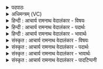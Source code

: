 <details><summary>पदपाठः</summary>

श्र꣢त्। ते꣣। दधामि। प्रथमा꣡य꣢। म꣣न्य꣡वे꣢। अ꣡ह꣢꣯न्। यत्। द꣡स्यु꣢꣯म्। न꣡र्य꣢꣯म्। वि꣣वेः꣢। अ꣣पः꣢। उ꣣भे꣡इति꣢। यत्। त्वा꣣। रो꣡द꣢꣯सी꣣इ꣡ति꣢। धा꣡व꣢꣯ताम्। अ꣡नु꣢꣯। भ्य꣡सा꣢꣯ते꣣। शु꣡ष्मा꣢꣯त्। पृ꣣थिवी꣢। चि꣣त्। अद्रिवः। अ। द्रिवः। ३७१।
</details>

<details><summary>अधिमन्त्रम् (VC)</summary>

- इन्द्रः
- सुवेदाः शैलूषिः
- जगती
- निषादः
- ऐन्द्रं काण्डम्
</details>

<details><summary>हिन्दी : आचार्य रामनाथ वेदालंकार - विषयः</summary>

अगले मन्त्र में इन्द्र नाम से जगदीश्वर की महिमा का गान किया गया है।
</details>

<details><summary>हिन्दी : आचार्य रामनाथ वेदालंकार - पदार्थः</summary>

पदार्थान्वयभाषाः -  हे इन्द्र जगदीश्वर ! मैं (ते) तेरे (प्रथमाय) सर्वोत्कृष्ट (मन्यवे) तेज के प्रति (श्रत् दधामि) श्रद्धा करता हूँ, (यत्) क्योंकि, तू (दस्युम्) यज्ञादि कर्मों के विध्वंसक दुर्भिक्ष को अथवा रात्रि के अन्धकार को (अहन्) नष्ट करता है, (नर्यम्) मनुष्यों के हितकर रूप में (अपः) मेघ-जलों को (विवेः) भूमि पर बरसाता है, और (यत्) क्योंकि (उभे रोदसी) द्युलोक और पृथिवी-लोक दोनों (त्वा) तेरे (अनु धावताम्) पीछे-पीछे दौड़ते हैं। हे (अद्रिवः) प्रतापरूपवज्रवाले ! तेरे (शुष्मात्) बल से (पृथिवी चित्) अन्तरिक्ष भी (भ्यसाते) भय से काँपता है ॥२॥
</details>

<details><summary>हिन्दी : आचार्य रामनाथ वेदालंकार - भावार्थः</summary>

भावार्थभाषाः -  सूर्य के प्रकाश से रात्रि के अन्धकार का निवारण होना, बादल से वर्षा होना, द्यावापृथिवी के मध्य में विद्यमान लोक-लोकान्तरों का नियन्त्रण होना, सूर्य और भूमि का परस्पर सामञ्जस्य होना इत्यादि जो कुछ भी व्यवस्था जगत् में दिखायी देती है, उसका करनेवाला जगदीश्वर ही है। इस लिए हमें उसके प्रताप पर श्रद्धा करनी चाहिए ॥२॥
</details>

<details><summary>संस्कृत : आचार्य रामनाथ वेदालंकार - विषयः</summary>

अथेन्द्रनाम्ना जगदीश्वरस्य महिमानं गायति।
</details>

<details><summary>संस्कृत : आचार्य रामनाथ वेदालंकार - पदार्थः</summary>

पदार्थान्वयभाषाः -  हे इन्द्र जगदीश्वर ! अहम् (ते) तव (प्रथमाय) सर्वोत्कृष्टाय (मन्यवे) तेजसे (श्रत् दधामि) श्रद्धां करोमि, (यत्) यस्मात्, त्वम् (दस्युम्) यज्ञादिकर्मणामुपक्षपयितृ अवर्षणम् यद्वा रात्रेरन्धकारम्। दस्युः, दस्यतेः क्षयार्थात्। उपदस्यन्त्यस्मिन् रसाः, उपदासयति कर्माणि। निरु० ७।२२। (अहन्) हंसि, (नर्यम्२) नरहितकरं यथा स्यात् तथा (अपः) मेघजलानि (विवेः३) भूतलं प्रति गमयसि। वी गत्यादिषु, अत्र ण्यर्थगर्भः, ततो लङि ‘बहुलं छन्दसि। अ० २।४।७६’ इति शपः श्लौ, द्वित्वे, अडभावे रूपम्। (यत्) यस्मात् च (उभे रोदसी) द्वे अपि द्यावापृथिव्यौ (त्वा) त्वाम्, त्वच्छासनमित्यर्थः (अनु धावताम्) अनुधावतः। गत्यर्थाद् धावतेर्लडर्थे लङि प्रथमपुरुषस्य द्विवचने रूपम्, ‘बहुलं छन्दस्यमाङ्योगेऽपि। अ० ६।४।७५’ इत्यडागमाभावः। हे (अद्रिवः) प्रतापरूपवज्रवन् ! तव (शुष्मात्) बलात्। शुष्ममिति बलनाम। निघं० २।९। (पृथिवी चित्) अन्तरिक्षमपि। पृथिवी इत्यन्तरिक्षनामसु पठितम्। निघं० १।३। भूमेरुल्लेखः पूर्वं ‘रोदसी’ इति पदे कृत एवेत्यत्र पृथिवीपदेन अन्तरिक्षं वाच्यं भवति। (भ्यसाते४) भयाद् वेपेते। भ्यसते रेजते इति भयवेपनयोः निरु० ३।२१। लेटि ‘लेटोऽडाटौ। अ० ३।४।९४’ इत्याडागमः। मन्त्रान्तरं चात्र ‘यस्य॒ शुष्मा॒द् रोद॑सी॒ अभ्य॑सेताम्’ ऋ० २।१२।१ इति। तथा चोपनिषद्वर्णः—भयादस्याग्निस्तपति भयात्तपति सूर्यः। भयादिन्द्रश्च वायुश्च मृत्युर्धावति पञ्चमः (कठ० ६।३) इति ॥२॥
</details>

<details><summary>संस्कृत : आचार्य रामनाथ वेदालंकार - भावार्थः</summary>

भावार्थभाषाः -  सूर्यप्रकाशाद् रात्रेस्तमसो निवारणं, मेघाद् वृष्टिः, द्यावापृथिव्योर्मध्ये विद्यमानानां लोकलोकान्तराणां नियमनं, सूर्यस्य पृथिव्याश्च परस्परं सामञ्जस्यम् इत्यादि या काचिद् व्यवस्था जगति विलोक्यते तस्याः कर्ता जगदीश्वर एव। अतोऽस्माभिस्तस्य प्रतापे श्रद्धा विधेया ॥२॥
</details>

<details><summary>संस्कृत : आचार्य रामनाथ वेदालंकार - पादटिप्पनी</summary>

टिप्पणी:   १. ऋ० १०।१४७।१, ऋषिः सुवेदाः शैरीषिः। ‘दस्युं’ इत्यत्र ‘वृत्रं’, उत्तरार्धे च ‘उभे यत्त्वा भवतो रोदसी अनु रेजते शुष्मात् पृथिवी चिदद्रिवः’ इति पाठः। २. नर्यं नरहितम्। नर्यमिति क्रियाविशेषणम्—इति भ०। ३. वेतेः गतिकर्मणः अन्तर्णीतण्यर्थस्य रूपं विवेरिति—भ०। ४. माधवभरतस्वामिनोः पदकारस्य च मते ‘भ्यसात् ते’ इति पाठः। तत्र ‘ते शुष्मात् पृथिवी चित् भ्यसात्’ इति योजना कार्या।
</details>